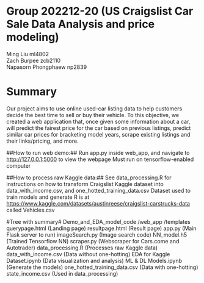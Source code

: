 # Group 202212-20 (US Craigslist Car Sale Data Analysis and price modeling) #
Ming Liu ml4802  
Zach Burpee zcb2110  
Napasorn Phongphaew np2839

# Summary #
Our project aims to use online used-car listing data to help customers decide the best
time to sell or buy their vehicle. To this objective, we created a web application
that, once given some information about a car, will predict the fairest price for the 
car based on previous listings, predict similar car prices for bracketing model years,
scrape existing listings and their links/pricing, and more. 

##How to run web demo:##
    Run app.py inside web_app, and navigate to http://127.0.0.1:5000
    to view the webpage
    Must run on tensorflow-enabled computer

##How to process raw Kaggle data:##
    See data_processing.R for instructions on how to transform Craigslist
    Kaggle dataset into data_with_income.csv, and one_hotted_training_data.csv
    Dataset used to train models and generate R is at
    https://www.kaggle.com/datasets/austinreese/craigslist-carstrucks-data
    called Vehicles.csv

#Tree with summary#
Demo_and_EDA_model_code
    /web_app
        /templates
            querypage.html (Landing page)
            resultpage.html (Result page)
        app.py (Main Flask server to run)
        imageSearch.py (Image search code)
        NN_model.h5 (Trained Tensorflow NN)
        scraper.py (Webscraper for Cars.come and Autotrader)
    data_processing.R (Processes raw Kaggle data)
    data_with_income.csv (Data without one-hotting)
    EDA for Kaggle Dataset.ipynb (Data visualization and analysis)
    ML & DL Models.ipynb (Generate the models)
    one_hotted_training_data.csv (Data with one-hotting)
    state_income.csv (Used in data_processing)
